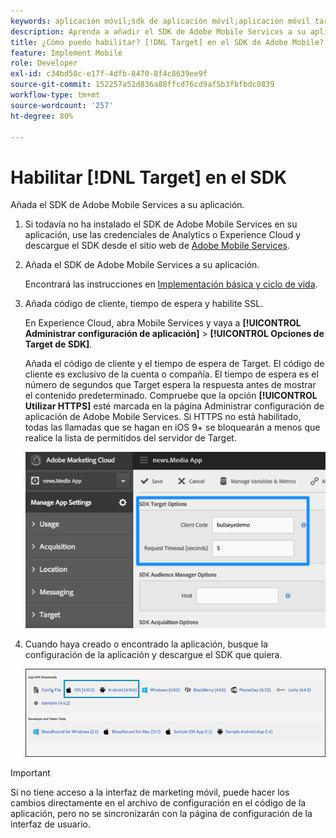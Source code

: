 ```yaml
---
keywords: aplicación móvil;sdk de aplicación móvil;aplicación móvil target;sdk de target móvil;sdk de aplicación móvil; habilitar target en sdk
description: Aprenda a añadir el SDK de Adobe Mobile Services a su aplicación móvil.
title: ¿Cómo puedo habilitar? [!DNL Target] en el SDK de Adobe Mobile?
feature: Implement Mobile
role: Developer
exl-id: c34bd50c-e17f-4dfb-8470-8f4c8639ee9f
source-git-commit: 152257a52d836a88ffcd76cd9af5b3fbfbdc0839
workflow-type: tm+mt
source-wordcount: '257'
ht-degree: 80%

---
```


# Habilitar [!DNL Target] en el SDK

Añada el SDK de Adobe Mobile Services a su aplicación.

1. Si todavía no ha instalado el SDK de Adobe Mobile Services en su aplicación, use las credenciales de Analytics o Experience Cloud y descargue el SDK desde el sitio web de [Adobe Mobile Services](https://mobilemarketing.adobe.com/).

1. Añada el SDK de Adobe Mobile Services a su aplicación.

   Encontrará las instrucciones en [Implementación básica y ciclo de vida](https://experienceleague.adobe.com/docs/mobile-services/ios/getting-started-ios/dev-qs.html).

1. Añada código de cliente, tiempo de espera y habilite SSL.

   En Experience Cloud, abra Mobile Services y vaya a **[!UICONTROL Administrar configuración de aplicación]** > **[!UICONTROL Opciones de Target de SDK]**.

   Añada el código de cliente y el tiempo de espera de Target. El código de cliente es exclusivo de la cuenta o compañía. El tiempo de espera es el número de segundos que Target espera la respuesta antes de mostrar el contenido predeterminado. Compruebe que la opción **[!UICONTROL Utilizar HTTPS]** esté marcada en la página Administrar configuración de aplicación de Adobe Mobile Services. Si HTTPS no está habilitado, todas las llamadas que se hagan en iOS 9+ se bloquearán a menos que realice la lista de permitidos del servidor de Target.

   ![](assets/mobile-clientcode.png)

1. Cuando haya creado o encontrado la aplicación, busque la configuración de la aplicación y descargue el SDK que quiera.

   ![](assets/download-sdk.png)

>[!IMPORTANT]
>
> Si no tiene acceso a la interfaz de marketing móvil, puede hacer los cambios directamente en el archivo de configuración en el código de la aplicación, pero no se sincronizarán con la página de configuración de la interfaz de usuario.
